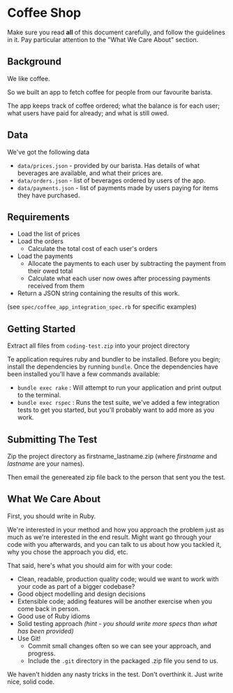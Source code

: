 # Coffee Shop

Make sure you read **all** of this document carefully, and follow the guidelines in it. Pay particular attention to the
"What We Care About" section.

## Background

We like coffee.

So we built an app to fetch coffee for people from our favourite barista.

The app keeps track of coffee ordered; what the balance is for each user; what users have paid for already; and what is
still owed.

## Data

We've got the following data

- `data/prices.json` - provided by our barista. Has details of what beverages are available, and what their prices are.
- `data/orders.json` - list of beverages ordered by users of the app.
- `data/payments.json` - list of payments made by users paying for items they have purchased.

## Requirements

- Load the list of prices
- Load the orders
  - Calculate the total cost of each user's orders
- Load the payments
  - Allocate the payments to each user by subtracting the payment from their owed total
  - Calculate what each user now owes after processing payments received from them
- Return a JSON string containing the results of this work.

(see `spec/coffee_app_integration_spec.rb` for specific examples)

## Getting Started

Extract all files from `coding-test.zip` into your project directory

Te application requires ruby and bundler to be installed. Before you begin; install the dependencies by running
`bundle`. Once the dependencies have been installed you'll have a few commands available:

- `bundle exec rake`  : Will attempt to run your application and print output to the terminal.
- `bundle exec rspec` : Runs the test suite, we've added a few integration tests to get you started, but you'll probably
  want to add more as you work.

## Submitting The Test

Zip the project directory as firstname_lastname.zip (where _firstname_ and _lastname_ are your names).

Then email the genereated zip file back to the person that sent you the test.

## What We Care About

First, you should write in Ruby.

We're interested in your method and how you approach the problem just as much as we're interested in the end
result. Might want go through your code with you afterwards, and you can talk to us about how you tackled it, why you
chose the approach you did, etc.

That said, here's what you should aim for with your code:

- Clean, readable, production quality code; would we want to work with your code as part of a bigger codebase?
- Good object modelling and design decisions
- Extensible code; adding features will be another exercise when you come back in person.
- Good use of Ruby idioms
- Solid testing approach _(hint - you should write more specs than what has been provided)_
- Use Git!
  - Commit small changes often so we can see your approach, and progress.
  - Include the `.git` directory in the packaged .zip file you send to us.

We haven't hidden any nasty tricks in the test. Don't overthink it. Just write nice, solid code.
